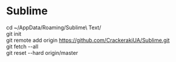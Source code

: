# Sublime
cd ~/AppData/Roaming/Sublime\ Text/<br>
git init<br>
git remote add origin https://github.com/CrackerakiUA/Sublime.git<br>
git fetch --all<br>
git reset --hard origin/master<br>
